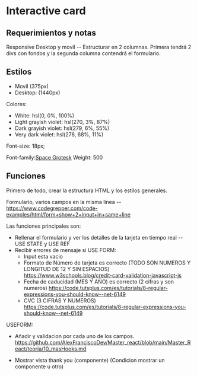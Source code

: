 # Interactive card

## Requerimientos y notas

Responsive Desktop y movil  -- Estructurar en 2 columnas. Primera tendrá 2 divs con fondos y la segunda columna contendrá el formulario.

## Estilos

- Movil (375px)
- Desktop: (1440px)

Colores:

- White: hsl(0, 0%, 100%)
- Light grayish violet: hsl(270, 3%, 87%)
- Dark grayish violet: hsl(279, 6%, 55%)
- Very dark violet: hsl(278, 68%, 11%)

Font-size: 18px;

Font-family:[Space Grotesk](https://fonts.google.com/specimen/Space+Grotesk)
Weight: 500

## Funciones

Primero de todo, crear la estructura HTML y los estilos generales.

Formulario, varios campos en la misma linea -- https://www.codegrepper.com/code-examples/html/form+show+2+input+in+same+line

Las funciones principales son:

- Rellenar el formulario y ver los detalles de la tarjeta en tiempo real -- USE STATE y USE REF
- Recibir errores de mensaje si USE FORM:
    - Input esta vacio
    - Formato de Número de tarjeta es correcto (TODO SON NUMEROS Y LONGITUD DE 12 Y SIN ESPACIOS) https://www.w3schools.blog/credit-card-validation-javascript-js
    - Fecha de caducidad (MES Y AÑO) es correcto (2 cifras y son numeros) https://code.tutsplus.com/es/tutorials/8-regular-expressions-you-should-know--net-6149
    - CVC (3 CIFRAS Y NUMEROS) https://code.tutsplus.com/es/tutorials/8-regular-expressions-you-should-know--net-6149

USEFORM:
- Añadir y validacion por cada uno de los campos. https://github.com/AlexFranciscoDev/Master_react/blob/main/Master_React/teoria/10_masHooks.md

- Mostrar vista thank you (componente) (Condicion mostrar un componente u otro)